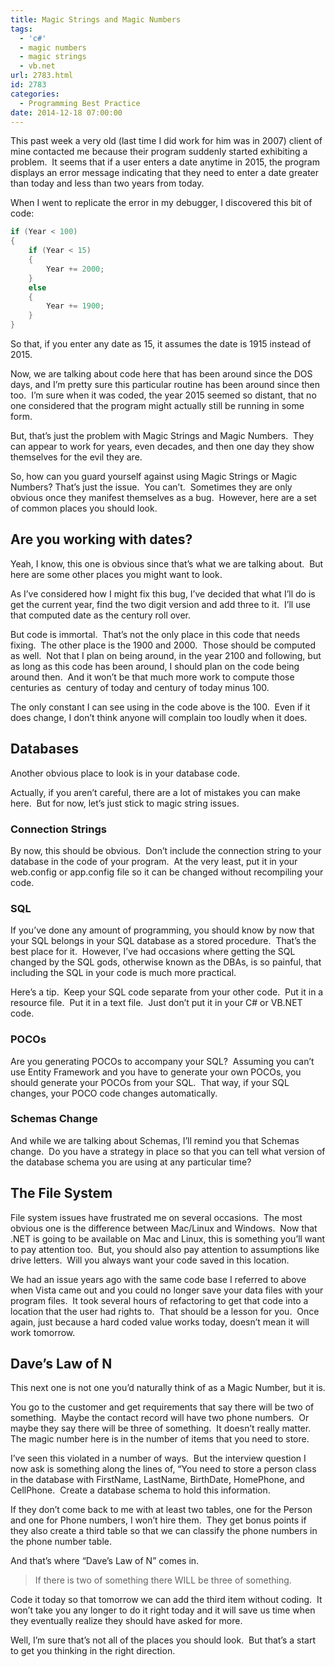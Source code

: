 ```yaml
---
title: Magic Strings and Magic Numbers
tags:
  - 'c#'
  - magic numbers
  - magic strings
  - vb.net
url: 2783.html
id: 2783
categories:
  - Programming Best Practice
date: 2014-12-18 07:00:00
---
```


This past week a very old (last time I did work for him was in 2007) client of mine contacted me because their program suddenly started exhibiting a problem.  It seems that if a user enters a date anytime in 2015, the program displays an error message indicating that they need to enter a date greater than today and less than two years from today.

When I went to replicate the error in my debugger, I discovered this bit of code:

``` c++
if (Year < 100)
{
    if (Year < 15)
    {
        Year += 2000;
    }
    else
    {
        Year += 1900;
    }
}
```

<!-- more -->

So that, if you enter any date as 15, it assumes the date is 1915 instead of 2015.

Now, we are talking about code here that has been around since the DOS days, and I’m pretty sure this particular routine has been around since then too.  I’m sure when it was coded, the year 2015 seemed so distant, that no one considered that the program might actually still be running in some form.

But, that’s just the problem with Magic Strings and Magic Numbers.  They can appear to work for years, even decades, and then one day they show themselves for the evil they are.

So, how can you guard yourself against using Magic Strings or Magic Numbers? That’s just the issue.  You can’t.  Sometimes they are only obvious once they manifest themselves as a bug.  However, here are a set of common places you should look.

Are you working with dates?
---------------------------

Yeah, I know, this one is obvious since that’s what we are talking about.  But here are some other places you might want to look.

As I’ve considered how I might fix this bug, I’ve decided that what I’ll do is get the current year, find the two digit version and add three to it.  I’ll use that computed date as the century roll over.

But code is immortal.  That’s not the only place in this code that needs fixing.  The other place is the 1900 and 2000.  Those should be computed as well.  Not that I plan on being around, in the year 2100 and following, but as long as this code has been around, I should plan on the code being around then.  And it won’t be that much more work to compute those centuries as  century of today and century of today minus 100.

The only constant I can see using in the code above is the 100.  Even if it does change, I don’t think anyone will complain too loudly when it does.

Databases
---------

Another obvious place to look is in your database code.

Actually, if you aren’t careful, there are a lot of mistakes you can make here.  But for now, let’s just stick to magic string issues.

### Connection Strings

By now, this should be obvious.  Don’t include the connection string to your database in the code of your program.  At the very least, put it in your web.config or app.config file so it can be changed without recompiling your code.

### SQL

If you’ve done any amount of programming, you should know by now that your SQL belongs in your SQL database as a stored procedure.  That’s the best place for it.  However, I’ve had occasions where getting the SQL changed by the SQL gods, otherwise known as the DBAs, is so painful, that including the SQL in your code is much more practical.

Here’s a tip.  Keep your SQL code separate from your other code.  Put it in a resource file.  Put it in a text file.  Just don’t put it in your C# or VB.NET code.

### POCOs

Are you generating POCOs to accompany your SQL?  Assuming you can’t use Entity Framework and you have to generate your own POCOs, you should generate your POCOs from your SQL.  That way, if your SQL changes, your POCO code changes automatically.

### Schemas Change

And while we are talking about Schemas, I’ll remind you that Schemas change.  Do you have a strategy in place so that you can tell what version of the database schema you are using at any particular time?

The File System
---------------

File system issues have frustrated me on several occasions.  The most obvious one is the difference between Mac/Linux and Windows.  Now that .NET is going to be available on Mac and Linux, this is something you’ll want to pay attention too.  But, you should also pay attention to assumptions like drive letters.  Will you always want your code saved in this location.

We had an issue years ago with the same code base I referred to above when Vista came out and you could no longer save your data files with your program files.  It took several hours of refactoring to get that code into a location that the user had rights to.  That should be a lesson for you.  Once again, just because a hard coded value works today, doesn’t mean it will work tomorrow.

Dave’s Law of N
---------------

This next one is not one you’d naturally think of as a Magic Number, but it is.

You go to the customer and get requirements that say there will be two of something.  Maybe the contact record will have two phone numbers.  Or maybe they say there will be three of something.  It doesn’t really matter.  The magic number here is in the number of items that you need to store.

I’ve seen this violated in a number of ways.  But the interview question I now ask is something along the lines of, “You need to store a person class in the database with FirstName, LastName, BirthDate, HomePhone, and CellPhone.  Create a database schema to hold this information.

If they don’t come back to me with at least two tables, one for the Person and one for Phone numbers, I won’t hire them.  They get bonus points if they also create a third table so that we can classify the phone numbers in the phone number table.

And that’s where “Dave’s Law of N” comes in.

> If there is two of something there WILL be three of something. 

Code it today so that tomorrow we can add the third item without coding.  It won’t take you any longer to do it right today and it will save us time when they eventually realize they should have asked for more.

Well, I’m sure that’s not all of the places you should look.  But that’s a start to get you thinking in the right direction.
